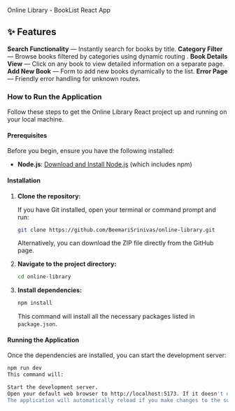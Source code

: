  Online Library - BookList React App

 ## ✨ Features

**Search Functionality** — Instantly search for books by title.
**Category Filter** — Browse books filtered by categories using dynamic routing .
**Book Details View** — Click on any book to view detailed information on a separate page.
**Add New Book** — Form to add new books dynamically to the list.
**Error Page** — Friendly error handling for unknown routes.

### How to Run the Application

Follow these steps to get the Online Library React project up and running on your local machine.

#### Prerequisites

Before you begin, ensure you have the following installed:

* **Node.js**: [Download and Install Node.js](https://nodejs.org/en/download/) (which includes npm)

#### Installation

1.  **Clone the repository:**

    If you have Git installed, open your terminal or command prompt and run:
    ```bash
    git clone https://github.com/BeemariSrinivas/online-library.git
    ```
    
    Alternatively, you can download the ZIP file directly from the GitHub page.

3.  **Navigate to the project directory:**
    ```bash
    cd online-library
    ```

4.  **Install dependencies:**
    ```bash
    npm install
    ```
    This command will install all the necessary packages listed in `package.json`.

#### Running the Application

Once the dependencies are installed, you can start the development server:

```bash
npm run dev
This command will:

Start the development server.
Open your default web browser to http://localhost:5173. If it doesn't open automatically, you can navigate to this URL manually.
The application will automatically reload if you make changes to the source code. You will also see any lint errors in the console.

